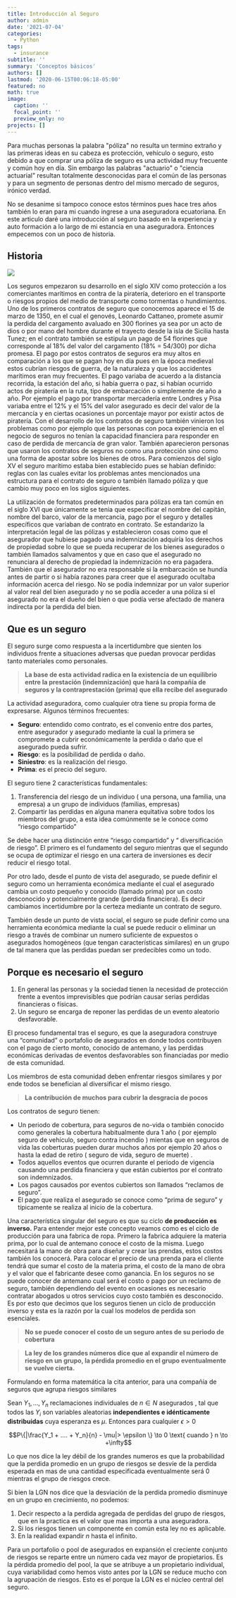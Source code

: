 ```yaml
---
title: Introducción al Seguro
author: admin
date: '2021-07-04'
categories:
  - Python
tags:
  - insurance
subtitle: ''
summary: 'Conceptos básicos'
authors: []
lastmod: '2020-06-15T00:06:18-05:00'
featured: no
math: true
image:
  caption: ''
  focal_point: ''
  preview_only: no
projects: []
---
```


Para muchas personas la palabra "póliza" no resulta un termino extraño y las primeras ideas en su cabeza es protección, vehículo o seguro, esto debido a que comprar una póliza de seguro es una actividad muy frecuente y común hoy en día. Sin embargo las palabras "actuario" o "ciencia actuarial" resultan totalmente desconocidas para el común de las personas y para un segmento de personas dentro del mismo mercado de seguros, irónico verdad.

No se desanime si tampoco conoce estos términos pues hace tres años también lo eran para mi cuando ingrese a una aseguradora ecuatoriana. En este articulo daré una introducción al seguro basado en la experiencia y auto formación a lo largo de mi estancia en una aseguradora. Entonces empecemos con un poco de historia.

## Historia

![](history.jpeg)

Los seguros empezaron su desarrollo en el siglo XIV como protección a los comerciantes marítimos en contra de la piratería, deterioro en el transporte o riesgos propios del medio de transporte como tormentas o hundimientos.  Uno de los primeros contratos de seguro que conocemos aparece el 15 de marzo de 1350, en el cual el genovés, Leonardo Cattaneo, promete asumir la perdida del cargamento avaluado en 300 florines ya sea por un acto de dios o por mano del hombre durante el trayecto desde la isla de Sicilia hasta Tunez; en el contrato también se estipula un pago de 54 florines que corresponde al 18% del valor del cargamento (18% = 54/300) por dicha promesa.
El pago por estos contratos de seguros era muy altos en comparación a los que se pagan hoy en día pues en la época medieval estos cubrían riesgos de guerra, de la naturaleza y que los accidentes marítimos eran muy frecuentes. El pago variaba de acuerdo a la distancia  recorrida, la estación del año, si había guerra o paz, si habían ocurrido actos de piratería en la ruta, tipo de embarcación o simplemente de año a año. Por ejemplo el pago por transportar mercadería entre Londres y Pisa variaba entre el 12% y el 15% del valor asegurado es decir del valor de la mercancía y en ciertas ocasiones un porcentaje mayor por existir actos de piratería. Con el desarrollo de los contratos de seguro también vinieron los problemas como por ejemplo que las personas con poca experiencia en el negocio de seguros no tenían la capacidad financiera para responder en caso de perdida de mercancía de gran valor. También aparecieron personas que usaron los contratos de seguros no como una protección sino como una forma de apostar sobre los bienes de otros.
Para comienzos del siglo XV el seguro marítimo estaba bien establecido pues se habían definido:
reglas con las cuales evitar los problemas antes mencionados
una estructura para el contrato de seguro o también llamado póliza y que cambio muy poco en los siglos siguientes.

La utilización de formatos predeterminados para pólizas era tan común en el siglo XVI que únicamente se tenia que especificar el nombre del capitán, nombre del barco, valor de la mercancía, pago por el seguro y detalles específicos que variaban de contrato en contrato. Se estandarizo la interpretación legal de las pólizas y establecieron cosas como que el asegurador que hubiese pagado una indemnización adquiría los derechos de propiedad sobre lo que se pueda recuperar de los bienes asegurados o también llamados salvamentos y que en caso que el asegurado no renunciara al derecho de propiedad la indemnización no era pagadera. También que el asegurador no era responsable si la embarcación se hundía antes de partir o si había razones para creer que el asegurado ocultaba información acerca del riesgo. No se podía indemnizar por un valor superior al valor real del bien asegurado y no se podía acceder a una póliza si el asegurado no era el dueño del bien o que podía verse afectado de manera indirecta por la perdida del bien.


## Que es un seguro

El seguro surge como respuesta a la incertidumbre que sienten los individuos frente a situaciones adversas que puedan provocar perdidas tanto materiales como personales. 

> **La base de esta actividad radica en la existencia de un equilibrio entre la prestación (indemnización) que hará la compañía de seguros y la contraprestación (prima) que ella recibe del asegurado**

La actividad aseguradora, como cualquier otra tiene su propia forma de expresarse. Algunos términos frecuentes:

- **Seguro**: entendido como contrato, es el convenio entre dos partes, entre asegurador y asegurado mediante la cual la primera se compromete a cubrir económicamente la perdida o daño que el asegurado pueda sufrir.
- **Riesgo**: es la posibilidad de perdida o daño.
- **Siniestro**: es la realización del riesgo.
- **Prima**: es el precio del seguro. 


El seguro tiene 2 características fundamentales:

1. Transferencia del riesgo de un individuo ( una persona, una familia, una empresa) a un grupo de individuos (familias, empresas)
2. Compartir las perdidas en alguna manera equitativa sobre todos los miembros del grupo, a esta idea comúnmente se le conoce como “riesgo compartido”

Se debe hacer una distinción entre “riesgo compartido” y “ diversificación de riesgo”. El primero es el fundamento del seguro mientras que el segundo se ocupa de optimizar el riesgo en una cartera de inversiones es decir reducir el riesgo total.

Por otro lado, desde el punto de vista del asegurado, se puede definir el seguro como un herramienta económica mediante el cual el asegurado cambia un  costo pequeño y conocido (llamado prima) por un costo  desconocido y potencialmente grande (perdida financiera). Es decir cambiamos incertidumbre por la certeza mediante un contrato de seguro.

También desde un punto de vista social, el seguro se pude definir como una herramienta económica mediante la cual se puede reducir o eliminar un riesgo a través de combinar un numero suficiente de expuestos o asegurados homogéneos (que tengan características similares) en un grupo de tal manera que las perdidas puedan ser predecibles como un todo.   

## Porque es necesario el seguro

1. En general las personas y la sociedad tienen la necesidad de protección frente a eventos imprevisibles que podrían causar serias perdidas financieras o físicas.
2. Un seguro se encarga de reponer las perdidas de un evento aleatorio desfavorable.

El proceso fundamental tras el seguro, es que la aseguradora construye una “comunidad” o portafolio de asegurados en donde todos contribuyen con el pago de cierto monto, conocido de antemano, y las perdidas económicas derivadas de eventos desfavorables son financiadas por medio de esta comunidad.

Los miembros de esta comunidad deben enfrentar riesgos similares y por ende todos se benefician al diversificar el mismo riesgo.  

> **La contribución de muchos para cubrir la desgracia de pocos**
> 

Los contratos de seguro tienen: 

- Un periodo de cobertura, para seguros de no-vida o también conocido como generales la cobertura habitualmente dura 1 año ( por ejemplo seguro de vehículo, seguro contra incendio ) mientas que en seguros de vida las coberturas pueden durar muchos años por ejemplo 20 años o hasta la edad de retiro ( seguro de vida, seguro de muerte) .
- Todos aquellos eventos que ocurren durante el periodo de vigencia causando una perdida financiera y que están cubiertos por el contrato son indemnizados.
- Los pagos causados por eventos cubiertos son llamados “reclamos de seguro”.
- El pago que realiza el asegurado se conoce como “prima de seguro” y típicamente se realiza al inicio de la cobertura.

Una característica singular del seguro es que su ciclo **de producción es inverso.** Para entender mejor este concepto veamos como es el ciclo de producción para una fabrica de ropa. Primero la fabrica adquiere la materia prima, por lo cual de antemano conoce el costo de la misma. Luego necesitará la mano de obra para diseñar y crear las prendas, estos costos también los conocerá. Para colocar el precio de una prenda para el cliente tendrá que sumar el costo de la materia prima, el costo de la mano de obra y el valor que el fabricante desee como ganancia. En los seguros no se puede conocer de antemano cual será el costo o pago por un reclamo de seguro, también dependiendo del evento en ocasiones es necesario contratar abogados u otros servicios cuyo costo también es desconocido. Es por esto que decimos que los seguros tienen un ciclo de producción inverso y esta es la razón por la cual los modelos de perdida son esenciales. 

> **No se puede conocer el costo de un seguro antes de su periodo de cobertura**
> 

> **La ley de los grandes números dice que al expandir el número de riesgo en un grupo, la pérdida promedio en el grupo eventualmente se vuelve cierta.**
> 

Formulando en forma matemática la cita anterior, para una compañía de seguros que agrupa riesgos similares  

Sean $Y_1, ..., Y_n$ reclamaciones individuales de $n \in N$ asegurados , tal que  todos las $Y_i$ son  variables aleatorias **independientes e idénticamente distribuidas** cuya esperanza es  $\mu$. Entonces para cualquier $\epsilon>0$

$$P\{|\frac{Y_1 + .... + Y_n}{n} - \mu|> \epsilon \} \to 0 \text{ cuando } n \to +\infty$$

Lo que nos dice la ley débil de los grandes numeros es que la probabilidad que la perdida promedio en un grupo de riesgos se desvíe de la perdida esperada en mas de una cantidad especificada eventualmente será 0 mientras el grupo de riesgos crece. 

Si bien la LGN nos dice que la desviación de la perdida promedio disminuye en un grupo en crecimiento, no podemos:

1. Decir respecto a la perdida agregada de perdidas del grupo de riesgos, que en la practica es el valor que mas importa a una aseguradora.
2. Si los riesgos tienen un componente en común esta ley no es aplicable. 
3. En la realidad expandir $n$ hasta el infinito.

Para un portafolio o pool de asegurados en expansión el creciente conjunto de riesgos se reparte entre un número cada vez mayor de propietarios. Es la pérdida promedio del pool, la que se atribuye a un propietario individual, cuya variabilidad como hemos visto antes por  la LGN se reduce mucho con la agrupación de riesgos. Esto es el porque la LGN es el núcleo central del seguro.

